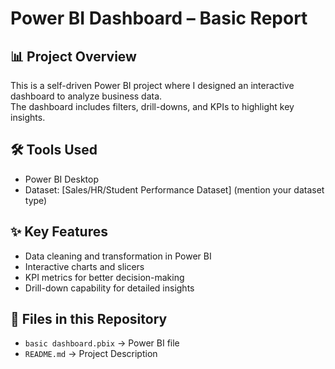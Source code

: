 # Power BI Dashboard – Basic Report

## 📊 Project Overview
This is a self-driven Power BI project where I designed an interactive dashboard to analyze business data.  
The dashboard includes filters, drill-downs, and KPIs to highlight key insights.  

## 🛠️ Tools Used
- Power BI Desktop
- Dataset: [Sales/HR/Student Performance Dataset] (mention your dataset type)

## ✨ Key Features
- Data cleaning and transformation in Power BI
- Interactive charts and slicers
- KPI metrics for better decision-making
- Drill-down capability for detailed insights

## 📂 Files in this Repository
- `basic dashboard.pbix` → Power BI file
- `README.md` → Project Description
